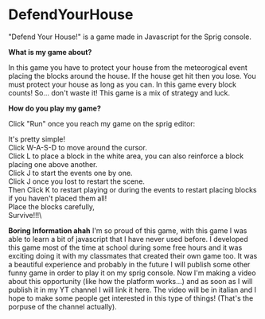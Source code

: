 # DefendYourHouse
"Defend Your House!" is a game made in Javascript for the Sprig console.

**What is my game about?**

In this game you have to protect your house from the meteorogical event placing the blocks around the house. If the house get hit then you lose. You must protect your house as long as you can. In this game every block counts! So... don't waste it! This game is a mix of strategy and luck.

**How do you play my game?**

Click "Run" once you reach my game on the sprig editor:

It's pretty simple!\
Click W-A-S-D to move around the cursor.\
Click L to place a block in the white area, you can also reinforce a block placing one above another.\
Click J to start the events one by one.\
Click J once you lost to restart the scene.\
Then Click K to restart playing or during the events to restart placing blocks if you haven't placed them all!\
Place the blocks carefully,\
Survive!!!\

**Boring Information ahah**
I'm so proud of this game, with this game I was able to learn a bit of javascript that I have never used before. I developed this game most of the time at school during some free hours and it was exciting doing it with my classmates that created their own game too. It was a beautiful experience and probably in the future I will publish some other funny game in order to play it on my sprig console.
Now I'm making a video about this opportunity (like how the platform works...) and as soon as I will publish it in my YT channel I will link it here. The video will be in italian and I hope to make some people get interested in this type of things! (That's the porpuse of the channel actually). 
